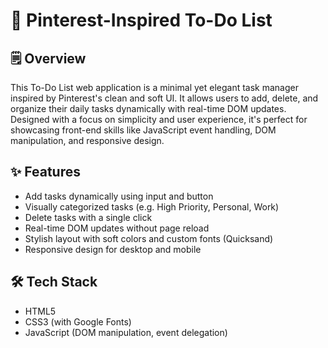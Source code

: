 # 📝 Pinterest-Inspired To-Do List

## 🗒️ Overview
This To-Do List web application is a minimal yet elegant task manager inspired by Pinterest's clean and soft UI. It allows users to add, delete, and organize their daily tasks dynamically with real-time DOM updates. Designed with a focus on simplicity and user experience, it's perfect for showcasing front-end skills like JavaScript event handling, DOM manipulation, and responsive design.

## ✨ Features

- Add tasks dynamically using input and button
- Visually categorized tasks (e.g. High Priority, Personal, Work)
- Delete tasks with a single click
- Real-time DOM updates without page reload
- Stylish layout with soft colors and custom fonts (Quicksand)
- Responsive design for desktop and mobile

## 🛠️ Tech Stack

- HTML5
- CSS3 (with Google Fonts)
- JavaScript (DOM manipulation, event delegation)

